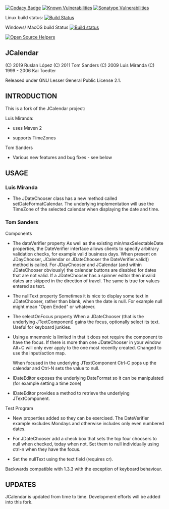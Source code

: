 [![Codacy Badge](https://api.codacy.com/project/badge/Grade/97f419a01dbf48ceba95f349cd1d070b)](https://www.codacy.com/app/javatlacati/jcalendar?utm_source=github.com&amp;utm_medium=referral&amp;utm_content=javatlacati/jcalendar&amp;utm_campaign=Badge_Grade) [![Known Vulnerabilities](https://snyk.io//test/github/javatlacati/jcalendar/badge.svg?targetFile=pom.xml)](https://snyk.io//test/github/javatlacati/jcalendar?targetFile=pom.xml)
[![Sonatype Vulnerabilities](https://depshield.sonatype.org/badges/javatlacati/jcalendar/depshield.svg)](https://depshield.sonatype.org/badges/javatlacati/jcalendar/depshield.svg)

Linux build status: [![Build Status](https://travis-ci.org/javatlacati/jcalendar.svg?branch=master)](https://travis-ci.org/javatlacati/jcalendar)

Windows/ MacOS build Status [![Build status](https://ci.appveyor.com/api/projects/status/6clgqnjmgnxls5sj?svg=true)](https://ci.appveyor.com/project/javatlacati/jcalendar)

[![Open Source Helpers](https://www.codetriage.com/javatlacati/jcalendar/badges/users.svg)](https://www.codetriage.com/javatlacati/jcalendar)

JCalendar
-

(C) 2019 Ruslan López
(C) 2011 Tom Sanders
(C) 2009 Luis Miranda
(C) 1999 - 2006 Kai Toedter

Released under GNU Lesser General Public License 2.1.

INTRODUCTION
---

This is a fork of the JCalendar project:

Luis Miranda:

* uses Maven 2

* supports TimeZones

Tom Sanders

* Various new features and bug fixes - see below

USAGE
--

### Luis Miranda
- The JDateChooser class has a new method called setDateFormatCalendar.
  The underlying implementation will use the TimeZone of the selected
  calendar when displaying the date and time.

### Tom Sanders

Components

- The dateVerifier property
  As well as the existing min/maxSelectableDate properties, the
  DateVerifier interface allows clients to specify arbitrary
  validation checks, for example valid business days. When present
  on JDayChooser, JCalendar or JDateChooser the DateVerifier.valid()
  method is called. For JDayChooser and JCalendar (and within
  JDateChooser obviously) the calendar buttons are disabled for dates
  that are not valid. If a JDateChooser has a spinner editor then
  invalid dates are skipped in the direction of travel. The same is
  true for values entered as text.

- The nullText property
  Sometimes it is nice to display some text in JDateChooser, rather
  than blank, when the date is null. For example null might
  mean "Open Ended" or whatever.

- The selectOnFocus property
  When a JDateChooser (that is the underlying JTextComponent) gains
  the focus, optionally select its text. Useful for keyboard junkies.

- Using a mnemonic is limited in that it does not require the
   component to have the focus. If there is more than one JDateChooser
   in your window Alt+C will only ever apply to the one most
   recently created. Changed to use the input/action map.

   When focused in the underlying JTextComponent Ctrl-C pops up the
   calendar and Ctrl-N sets the value to null.

- IDateEditor exposes the underlying DateFormat so it can be
  manipulated (for example setting a time zone)

- IDateEditor provides a method to retrieve the underlying
  JTextComponent.

Test Program

- New properties added so they can be exercised. The DateVerifier
  example excludes Mondays and otherwise includes only even numbered
  dates.

- For JDateChooser add a check box that sets the top four choosers
  to null when checked, today when not. Set them to null
  individually using ctrl-n when they have the focus.

- Set the nullText using the text field (requires cr).

Backwards compatible with 1.3.3 with the exception of keyboard
behaviour.

UPDATES
--

JCalendar is updated from time to time. Development efforts will be
added into this fork.
